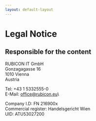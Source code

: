 ```yaml
---
layout: default-layout
---
```

# Legal Notice

## Responsible for the content

RUBICON IT GmbH\
Gonzagagasse 16\
1010 Vienna\
Austria

Tel: +43 1 5332555-0\
E-Mail: office@rubicon.eu\

Company I.D: FN 216900x\
Commercial register: Handelsgericht Wien\
UID: ATU53027200

